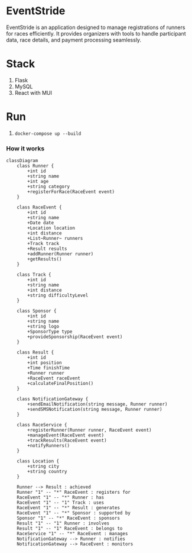 # EventStride

EventStride is an application designed to manage registrations of runners for races efficiently. It provides organizers with tools to handle participant data, race details, and payment processing seamlessly.

# Stack
1. Flask
2. MySQL
3. React with MUI

# Run
1. `docker-compose up --build`

### How it works

```mermaid
classDiagram
    class Runner {
        +int id
        +string name
        +int age
        +string category
        +registerForRace(RaceEvent event)
    }

    class RaceEvent {
        +int id
        +string name
        +Date date
        +Location location
        +int distance
        +List~Runner~ runners
        +Track track
        +Result results
        +addRunner(Runner runner)
        +getResults()
    }

    class Track {
        +int id
        +string name
        +int distance
        +string difficultyLevel
    }

    class Sponsor {
        +int id
        +string name
        +string logo
        +SponsorType type
        +provideSponsorship(RaceEvent event)
    }

    class Result {
        +int id
        +int position
        +Time finishTime
        +Runner runner
        +RaceEvent raceEvent
        +calculateFinalPosition()
    }

    class NotificationGateway {
        +sendEmailNotification(string message, Runner runner)
        +sendSMSNotification(string message, Runner runner)
    }

    class RaceService {
        +registerRunner(Runner runner, RaceEvent event)
        +manageEvent(RaceEvent event)
        +trackResults(RaceEvent event)
        +notifyRunners()
    }

    class Location {
        +string city
        +string country
    }

    Runner --> Result : achieved
    Runner "1" -- "*" RaceEvent : registers for
    RaceEvent "1" -- "*" Runner : has
    RaceEvent "1" -- "1" Track : uses
    RaceEvent "1" -- "*" Result : generates
    RaceEvent "1" -- "*" Sponsor : supported by
    Sponsor "1" -- "*" RaceEvent : sponsors
    Result "1" -- "1" Runner : involves
    Result "1" -- "1" RaceEvent : belongs to
    RaceService "1" -- "*" RaceEvent : manages
    NotificationGateway --> Runner : notifies
    NotificationGateway --> RaceEvent : monitors
```